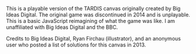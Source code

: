This is a playable version of the TARDIS canvas originally created by Big Ideas Digital. The original game was discontinued in 2014 and is unplayable. This is a basic JavaScript reimagining of what the game was like. I am unaffiliated with Big Ideas Digital and the BBC.

Credits to Big Ideas Digital, Ryan Firchau (illustrator), and an anonymous user who posted a list of solutions for this canvas in 2013.
